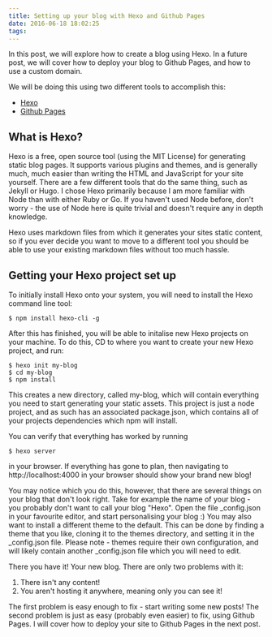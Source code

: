 ```yaml
---
title: Setting up your blog with Hexo and Github Pages
date: 2016-06-18 18:02:25
tags:
---
```


In this post, we will explore how to create a blog using Hexo. In a future post, we will cover how to deploy your blog to Github Pages, and how to use a custom domain.

We will be doing this using two different tools to accomplish this:
- [Hexo](https://hexo.io/)
- [Github Pages](https://pages.github.com/)

## What is Hexo?
Hexo is a free, open source tool (using the MIT License) for generating static blog pages. It supports various plugins and themes, and is generally much, much easier than writing the HTML and JavaScript for your site yourself. There are a few different tools that do the same thing, such as Jekyll or Hugo. I chose Hexo primarily because I am more familiar with Node than with either Ruby or Go. If you haven't used Node before, don't worry - the use of Node here is quite trivial and doesn't require any in depth knowledge.

Hexo uses markdown files from which it generates your sites static content, so if you ever decide you want to move to a different tool you should be able to use your existing markdown files without too much hassle.

## Getting your Hexo project set up
To initially install Hexo onto your system, you will need to install the Hexo command line tool:
```
$ npm install hexo-cli -g
```
After this has finished, you will be able to initalise new Hexo projects on your machine. To do this, CD to where you want to create your new Hexo project, and run:
```
$ hexo init my-blog
$ cd my-blog
$ npm install
```
This creates a new directory, called my-blog, which will contain everything you need to start generating your static assets. This project is just a node project, and as such has an associated package.json, which contains all of your projects dependencies which npm will install.

You can verify that everything has worked by running
```
$ hexo server
```
in your browser. If everything has gone to plan, then navigating to http://localhost:4000 in your browser should show your brand new blog!

You may notice which you do this, however, that there are several things on your blog that don't look right. Take for example the name of your blog - you probably don't want to call your blog "Hexo". Open the file \_config.json in your favourite editor, and start personalising your blog :) You may also want to install a different theme to the default. This can be done by finding a theme that you like, cloning it to the themes directory, and setting it in the \_config.json file. Please note - themes require their own configuration, and will likely contain another \_config.json file which you will need to edit.

There you have it! Your new blog. There are only two problems with it:
1. There isn't any content!
2. You aren't hosting it anywhere, meaning only you can see it!

The first problem is easy enough to fix - start writing some new posts! The second problem is just as easy (probably even easier) to fix, using Github Pages. I will cover how to deploy your site to Github Pages in the next post.
